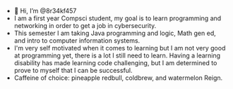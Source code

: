 - 👋 Hi, I’m @8r34kf457
- I am a first year Compsci student, my goal is to learn programming and networking in order to get a job in cybersecurity.
- This semester I am taking Java programming and logic, Math gen ed, and intro to computer information systems.
- I'm very self motivated when it comes to learning but I am not very good at programming yet, there is a lot I still need to learn.
  Having a learning disability has made learning code challenging, but I am determined to prove to myself that I can be successful.
- Caffeine of choice: pineapple redbull, coldbrew, and watermelon Reign.

<!---
8r34kf457/8r34kf457 is a ✨ special ✨ repository because its `README.md` (this file) appears on your GitHub profile.
You can click the Preview link to take a look at your changes.
--->
